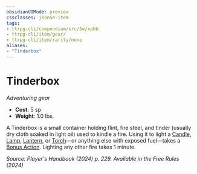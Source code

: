 ```yaml
---
obsidianUIMode: preview
cssclasses: json5e-item
tags:
- ttrpg-cli/compendium/src/5e/xphb
- ttrpg-cli/item/gear/
- ttrpg-cli/item/rarity/none
aliases: 
- "Tinderbox"
---
```

# Tinderbox
*Adventuring gear*  


- **Cost**: 5 sp
- **Weight**: 1.0 lbs.

A Tinderbox is a small container holding flint, fire steel, and tinder (usually dry cloth soaked in light oil) used to kindle a fire. Using it to light a [Candle](3-Mechanics/CLI/items/candle-xphb.md), [Lamp](3-Mechanics/CLI/items/lamp-xphb.md), [Lantern](3-Mechanics/CLI/items/hooded-lantern-xphb.md), or [Torch](3-Mechanics/CLI/items/torch-xphb.md)—or anything else with exposed fuel—takes a [Bonus Action](3-Mechanics/CLI/rules/variant-rules/bonus-action-xphb.md). Lighting any other fire takes 1 minute.

*Source: Player's Handbook (2024) p. 229. Available in the Free Rules (2024)*